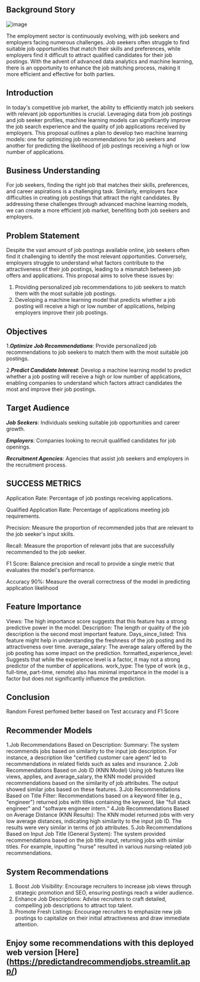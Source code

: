 ## Background Story

![image](https://github.com/user-attachments/assets/e4b4502f-f99e-4dce-ad20-122843029701)



The employment sector is continuously evolving, with job seekers and employers facing numerous challenges. 
Job seekers often struggle to find suitable job opportunities that match their skills and preferences, while employers find it difficult to attract qualified candidates for their job postings. 
With the advent of advanced data analytics and machine learning, there is an opportunity to enhance the job matching process, 
making it more efficient and effective for both parties.

## Introduction
In today's competitive job market, the ability to efficiently match job seekers with relevant job opportunities is crucial. 
Leveraging data from job postings and job seeker profiles, machine learning models can significantly improve the job search experience and the quality of job applications received by employers.
This proposal outlines a plan to develop two machine learning models: 
one for optimizing job recommendations for job seekers and another for predicting the likelihood of job postings receiving a high or low number of applications.


## Business Understanding
For job seekers, finding the right job that matches their skills, preferences, and career aspirations is a challenging task. 
Similarly, employers face difficulties in creating job postings that attract the right candidates.
By addressing these challenges through advanced machine learning models, we can create a more efficient job market, benefiting both job seekers and employers.

## Problem Statement
Despite the vast amount of job postings available online, job seekers often find it challenging to identify the most relevant opportunities.
Conversely, employers struggle to understand what factors contribute to the attractiveness of their job postings, leading to a mismatch between job offers and applications. This proposal aims to solve these issues by:
1.	Providing personalized job recommendations to job seekers to match them with the most suitable job postings.
2.	Developing a machine learning model that predicts whether a job posting will receive a high or low number of applications, helping employers improve their job postings.

## Objectives
1.***Optimize Job Recommendations***: Provide personalized job recommendations to job seekers to match them with the most suitable job postings.

2.***Predict Candidate Interest***: Develop a machine learning model to predict whether a job posting will receive a high or low number of applications, enabling companies to understand which factors attract candidates the most and improve their job postings.


## Target Audience
***Job Seekers***: Individuals seeking suitable job opportunities and career growth.

***Employers***: Companies looking to recruit qualified candidates for job openings.

***Recruitment Agencies***: Agencies that assist job seekers and employers in the recruitment process.


## SUCCESS METRICS
Application Rate: Percentage of job postings receiving applications.

Qualified Application Rate: Percentage of applications meeting job requirements.

Precision: Measure the proportion of recommended jobs that are relevant to the job seeker's input skills.

Recall: Measure the proportion of relevant jobs that are successfully recommended to the job seeker.

F1 Score: Balance precision and recall to provide a single metric that evaluates the model's performance.

Accuracy 90%: Measure the overall correctness of the model in predicting application likelihood

## Feature Importance
Views: The high importance score suggests
that this feature has a strong predictive
power in the model.
Description: The length or quality of the
job description is the second most
important feature.
Days_since_listed: This feature might help
in understanding the freshness of the job
posting and its attractiveness over time.
average_salary: The average salary offered
by the job posting has some impact on the
prediction.
formatted_experience_level: Suggests
that while the experience level is a factor, it
may not a strong predictor of the number of
applications.
work_type: The type of work (e.g., full-time,
part-time, remote) also has minimal
importance in the model is a factor but
does not significantly influence the
prediction.

## Conclusion
Random Forest perfomed better based on Test accuracy and F1 Score

## Recommender Models

1.Job Recommendations Based on Description: Summary: The system recommends jobs
based on similarity to the input job description. For instance, a description like "certified
customer care agent" led to recommendations in related fields such as sales and insurance.
2.Job Recommendations Based on Job ID (KNN Model) Using job features like views,
applies, and average_salary, the KNN model provided recommendations based on the
similarity of job attributes. The output showed similar jobs based on these features.
3.Job Recommendations Based on Title Filter: Recommendations based on a keyword
filter (e.g., "engineer") returned jobs with titles containing the keyword, like "full stack
engineer" and "software engineer intern.“
4.Job Recommendations Based on Average Distance (KNN Results): The KNN model
returned jobs with very low average distances, indicating high similarity to the input job ID.
The results were very similar in terms of job attributes.
5.Job Recommendations Based on Input Job Title (General System): The system provided
recommendations based on the job title input, returning jobs with similar titles. For
example, inputting "nurse" resulted in various nursing-related job recommendations.

## System Recommendations

1. Boost Job Visibility: Encourage recruiters to
increase job views through strategic promotion and
SEO, ensuring postings reach a wider audience.
2. Enhance Job Descriptions: Advise recruiters to
craft detailed, compelling job descriptions to attract
top talent.
3. Promote Fresh Listings: Encourage recruiters to
emphasize new job postings to capitalize on their
initial attractiveness and draw immediate attention.

## Enjoy some recommendations with this deployed web version [Here] (https://predictandrecommendjobs.streamlit.app/)

